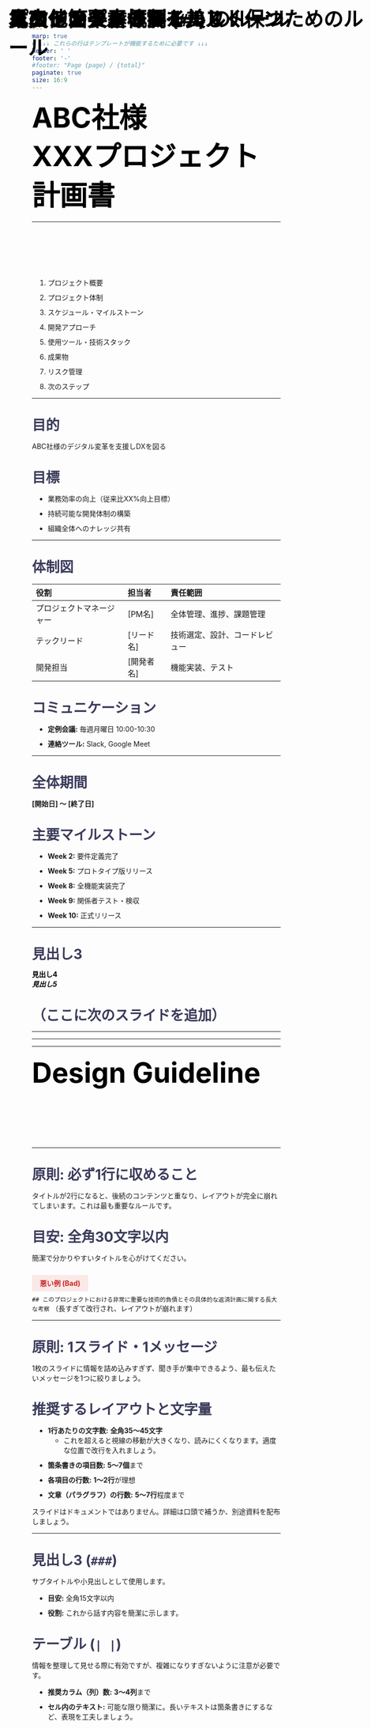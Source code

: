 ```yaml
---
marp: true
# ↓↓↓ これらの行はテンプレートが機能するために必要です ↓↓↓
header: ' '
footer: '-'
#footer: "Page {page} / {total}"
paginate: true
size: 16:9
---
```


<style>
/* Google Fontsから日本語フォントを読み込み */
@import url('https://fonts.googleapis.com/css2?family=Noto+Sans+JP:wght@400;700&display=swap');

/* --- 色やフォントの基本設定 --- */
:root {
  --color-background: #f8f8f4;
  --color-foreground: #3a3b5a;
  --color-heading: #000000; /*#4f86c6;*/
  --color-hr: #000000;
  --font-default: 'Noto Sans JP', 'Hiragino Kaku Gothic ProN', 'Meiryo', sans-serif;
}

/* --- スライド全体のスタイル --- */
section {
  background-color: var(--color-background);
  background-image: url("\\mei660\\zzlow\\Hin_L\\buhyo\\名電電子部品委員会\\old\\ppt_template_A_16x9_JP_v1.0\\Slide2.jpg");
  background-image: url("Slide2.jpg");
  background-size: cover;
  
  color: var(--color-foreground);
  font-family: var(--font-default);
  font-weight: 400;
  box-sizing: border-box;
  /*border-bottom: 8px solid var(--color-hr);*/
  position: relative;
  line-height: 1.7;
  font-size: 22px;
  padding: 56px;
}
section:last-of-type {
  border-bottom: none;
}

/* ページ番号 */
section::after {
  font-weight: bold;
  font-size: 28px
}

/* --- 見出しのスタイル --- */
h1, h2, h3, h4, h5, h6 {
  font-weight: 700;
  color: var(--color-heading);
  margin: 0;
  padding: 0;
}

/* タイトルページ(h1)のスタイル */
h1 {
  font-size: 56px;
  line-height: 1.4;
  text-align: left;
}

/* 通常スライドのタイトル(##) */
h2 {
  position: absolute;
  top: 20px;
  left: 180px;
  right: 56px;
  font-size: 40px;
  padding-top: 0;
  padding-bottom: 16px;
}

/* h2の疑似要素(::after)を使って、短い線を実装 */
h2::after {
  content: '';
  position: absolute;
  left: 0;
  bottom: 8px;
  width: 60px;
  height: 2px;
  /*background-color: var(--color-hr);*/
}

/* h2と後続コンテンツの間のスペースを確保 */
h2 + * {
  margin-top: 112px;
}

/* サブ見出し (例: 目的, 目標) */
h3 {
  color: var(--color-foreground);
  font-size: 28px;
  margin-top: 32px;
  margin-bottom: 12px;
}

/* --- リストのスタイル --- */
ul, ol {
  padding-left: 32px;
}
li {
  margin-bottom: 10px;
}

/* フッターとして機能する、太い青いラインを実装 */
footer {
  font-size: 18px;
  color: transparent;  
  position: absolute;
  left: 56px;
  right: 156px;
  bottom: 40px;
  height: 8px;
  /*background-color: var(--color-heading);*/
}

/* フッターにページ番号を表示 */
xxxxfooter::after {
  content: counter(page) " / " counter(pages);
  font-size: 24px;
  color: #080808;
  position: absolute;
  right: 0;
  bottom: 0;
  background: none;
  padding: 0 12px;
}

/* ★★★ ロゴの配置方法を、calc()を使った最も堅牢な方法に変更 ★★★ */
header {
  font-size: 0;
  color: transparent;
  background-image: url('ロゴ.png');
  background-repeat: no-repeat;
  background-size: contain;
  background-position: top right;
  
  position: absolute;
  top: 40px;
  
  /* rightプロパティの代わりに、calc()で左からの位置を計算して配置を安定させます */
  /* 計算式: (コンテナの幅 - ロゴの幅 - 右の余白) */
  left: calc(100% - 180px - 56px);
  
  /*
    【重要】下のwidthの値を変更した場合、
    上のcalc()内の「180px」も同じ値にしてください。
  */
  width: 180px;
  height: 50px;
}

/* --- 先頭ページ --- */
section.lead {
  background-image: url("Slide1.jpg");
  background-size: cover;
  //border-bottom: 8px solid var(--color-hr);
}

/* タイトルページではフッターラインとロゴ(header)を非表示にする */
section.lead footer,
section.lead header {
  display: none;
}


section.lead h1 {
  margin-bottom: 24px;
}
section.lead p {
  font-size: 24px;
  color: var(--color-foreground);
}

/* ガイドライン用のスタイル */
.bad-example {
  background-color: #fbe9e7;
  color: #c62828;
  padding: 8px 16px;
  border-radius: 4px;
}
</style>

<!-- _class: lead -->

# ABC社様
# XXXプロジェクト計画書

---

## 目次

1.  プロジェクト概要
2.  プロジェクト体制
3.  スケジュール・マイルストーン
4.  開発アプローチ
5.  使用ツール・技術スタック
6.  成果物
7.  リスク管理
8.  次のステップ

---

## プロジェクト概要

### 目的
ABC社様のデジタル変革を支援しDXを図る

### 目標
- 業務効率の向上（従来比XX%向上目標）
- 持続可能な開発体制の構築
- 組織全体へのナレッジ共有

---

## プロジェクト体制

### 体制図
| 役割 | 担当者 | 責任範囲 |
| :--- | :--- | :--- |
| プロジェクトマネージャー | [PM名] | 全体管理、進捗、課題管理 |
| テックリード | [リード名] | 技術選定、設計、コードレビュー |
| 開発担当 | [開発者名] | 機能実装、テスト |

### コミュニケーション
- **定例会議:** 毎週月曜日 10:00-10:30
- **連絡ツール:** Slack, Google Meet

---

## スケジュール・マイルストーン

### 全体期間
**[開始日] 〜 [終了日]**

### 主要マイルストーン
- **Week 2:** 要件定義完了
- **Week 5:** プロトタイプ版リリース
- **Week 8:** 全機能実装完了
- **Week 9:** 関係者テスト・検収
- **Week 10:** 正式リリース

---

## 見出し2
### 見出し3
#### 見出し4
##### 見出し5
### （ここに次のスライドを追加）


---
---
---

# Design Guideline
## このテンプレートを美しく保つためのルール

---

## スライドタイトル (`##`) のルール

### **原則: 必ず1行に収めること**
タイトルが2行になると、後続のコンテンツと重なり、レイアウトが完全に崩れてしまいます。これは最も重要なルールです。

### **目安: 全角30文字以内**
簡潔で分かりやすいタイトルを心がけてください。

<br>

#### <span class="bad-example">悪い例 (Bad) </span>
`## このプロジェクトにおける非常に重要な技術的負債とその具体的な返済計画に関する長大な考察`
（長すぎて改行され、レイアウトが崩れます）

---

## 本文・箇条書きのルール

### **原則: 1スライド・1メッセージ**
1枚のスライドに情報を詰め込みすぎず、聞き手が集中できるよう、最も伝えたいメッセージを1つに絞りましょう。

### **推奨するレイアウトと文字量**
- **1行あたりの文字数:** **全角35〜45文字**
  - これを超えると視線の移動が大きくなり、読みにくくなります。適度な位置で改行を入れましょう。
- **箇条書きの項目数:** **5〜7個**まで
- **各項目の行数:** **1〜2行**が理想
- **文章（パラグラフ）の行数:** **5〜7行**程度まで

スライドはドキュメントではありません。詳細は口頭で補うか、別途資料を配布しましょう。

---

## その他の要素のルール

### 見出し3 (`###`)
サブタイトルや小見出しとして使用します。
- **目安:** 全角15文字以内
- **役割:** これから話す内容を簡潔に示します。

### テーブル (`| |`)
情報を整理して見せる際に有効ですが、複雑になりすぎないように注意が必要です。
- **推奨カラム（列）数:** **3〜4列**まで
- **セル内のテキスト:** 可能な限り簡潔に。長いテキストは箇条書きにするなど、表現を工夫しましょう。